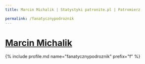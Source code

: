 ```yaml
---
title: Marcin Michalik | Statystyki patronite.pl | Patromierz

permalink: /fanatycznypodroznik
---
```


# [Marcin Michalik](https://patronite.pl/fanatycznypodroznik)

{% include profile.md name="fanatycznypodroznik" prefix="f" %}
